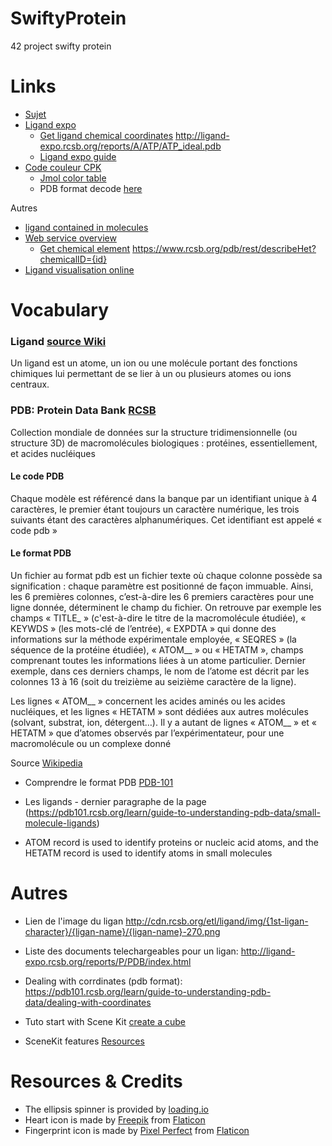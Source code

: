 # SwiftyProtein
42 project swifty protein

# Links

- [Sujet](https://cdn.intra.42.fr/pdf/pdf/9373/fr.subject.pdf)
- [Ligand expo](http://ligand-expo.rcsb.org/)
  - [Get ligand chemical coordinates](http://ligand-expo.rcsb.org/reports/A/ATP/ATP_ideal.pdb) http://ligand-expo.rcsb.org/reports/A/ATP/ATP_ideal.pdb
  - [Ligand expo guide](http://ligand-expo.rcsb.org/ld-download.html)
- [Code couleur CPK](https://fr.wikipedia.org/wiki/Code_de_couleurs_CPK)
  - [Jmol color table](http://jmol.sourceforge.net/jscolors/)
  - PDB format decode [here](https://cupnet.net/pdb-format/)
  
Autres
- [ligand contained in molecules](http://ligand-expo.rcsb.org/dictionaries/cc-to-pdb.tdd)
- [Web service overview](https://www.rcsb.org/pages/webservices)
  - [Get chemical element](https://www.rcsb.org/pdb/rest/describeHet?chemicalID=13R) https://www.rcsb.org/pdb/rest/describeHet?chemicalID={id}
- [Ligand visualisation online](http://www.rcsb.org/ligand/ATP)
  
# Vocabulary

### Ligand [source Wiki](https://fr.wikipedia.org/wiki/Ligand_(chimie))

Un ligand est un atome, un ion ou une molécule portant des fonctions chimiques lui permettant de se lier à un ou plusieurs atomes ou ions centraux.
 
### PDB: Protein Data Bank [RCSB](http://www.rcsb.org/)

Collection mondiale de données sur la structure tridimensionnelle (ou structure 3D) de macromolécules biologiques : protéines, essentiellement, et acides nucléiques

#### Le code PDB

Chaque modèle est référencé dans la banque par un identifiant unique à 4 caractères, le premier étant toujours un caractère numérique, les trois suivants étant des caractères alphanumériques. Cet identifiant est appelé « code pdb »

#### Le format PDB

Un fichier au format pdb est un fichier texte où chaque colonne possède sa signification : chaque paramètre est positionné de façon immuable. Ainsi, les 6 premières colonnes, c’est-à-dire les 6 premiers caractères pour une ligne donnée, déterminent le champ du fichier. On retrouve par exemple les champs « TITLE_ » (c'est-à-dire le titre de la macromolécule étudiée), « KEYWDS » (les mots-clé de l’entrée), « EXPDTA » qui donne des informations sur la méthode expérimentale employée, « SEQRES » (la séquence de la protéine étudiée), « ATOM__ » ou « HETATM », champs comprenant toutes les informations liées à un atome particulier. Dernier exemple, dans ces derniers champs, le nom de l’atome est décrit par les colonnes 13 à 16 (soit du treizième au seizième caractère de la ligne).

Les lignes « ATOM__ » concernent les acides aminés ou les acides nucléiques, et les lignes « HETATM » sont dédiées aux autres molécules (solvant, substrat, ion, détergent…). Il y a autant de lignes « ATOM__ » et « HETATM » que d’atomes observés par l’expérimentateur, pour une macromolécule ou un complexe donné

Source [Wikipedia](https://fr.wikipedia.org/wiki/Protein_Data_Bank#Le_format_PDB)

- Comprendre le format PDB [PDB-101](https://pdb101.rcsb.org/learn/guide-to-understanding-pdb-data/introduction)
- Les ligands - dernier paragraphe de la page (https://pdb101.rcsb.org/learn/guide-to-understanding-pdb-data/small-molecule-ligands)


- ATOM record is used to identify proteins or nucleic acid atoms, and the HETATM record is used to identify atoms in small molecules

# Autres

- Lien de l'image du ligan http://cdn.rcsb.org/etl/ligand/img/{1st-ligan-character}/{ligan-name}/{ligan-name}-270.png
- Liste des documents telechargeables pour un ligan: http://ligand-expo.rcsb.org/reports/P/PDB/index.html
- Dealing with corrdinates (pdb format): https://pdb101.rcsb.org/learn/guide-to-understanding-pdb-data/dealing-with-coordinates

- Tuto start with Scene Kit [create a cube](https://code.tutsplus.com/tutorials/an-introduction-to-scenekit-fundamentals--cms-23847)
- SceneKit features [Resources](https://www.invasivecode.com/weblog/scenekit-tutorial-part-1/)

# Resources & Credits
- The ellipsis spinner is provided by [loading.io](www.loading.io)
- Heart icon is made by [Freepik](https://www.flaticon.com/authors/freepik) from [Flaticon](https://www.flaticon.com/)
- Fingerprint icon is made by [Pixel Perfect](https://www.flaticon.com/authors/pixel-perfect) from [Flaticon](https://www.flaticon.com/)
